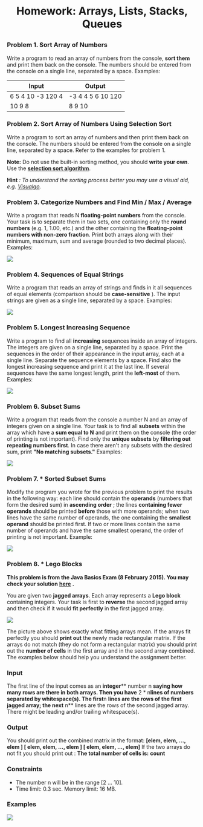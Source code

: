 # <p align="center"> Homework: Arrays, Lists, Stacks, Queues <p>


### Problem 1. Sort Array of Numbers

Write a program to read an array of numbers from the console, **sort them** and print them back on the console. The numbers should be entered from the console on a single line, separated by a space. Examples:

| **Input** | **Output** |
| --- | --- |
| 6 5 4 10 -3 120 4 | -3 4 4 5 6 10 120 |
| 10 9 8 | 8 9 10 |

### Problem 2. Sort Array of Numbers Using Selection Sort

Write a program to sort an array of numbers and then print them back on the console. The numbers should be entered from the console on a single line, separated by a space. Refer to the examples for problem 1.

**Note:** Do not use the built-in sorting method, you should **write your own**. Use the [**selection sort algorithm**](https://en.wikipedia.org/wiki/Selection_sort).

**Hint** _: To understand the sorting process better you may use a visual aid, e.g._ [_Visualgo_](http://visualgo.net/sorting.html)_._

### Problem 3. Categorize Numbers and Find Min / Max / Average

Write a program that reads N **floating-point numbers** from the console. Your task is to separate them in two sets, one containing only the **round numbers** (e.g. 1, 1.00, etc.) and the other containing the **floating-point numbers with non-zero fraction**. Print both arrays along with their minimum, maximum, sum and average (rounded to two decimal places). Examples:

![](https://github.com/sevdalin/Software-University-SoftUni/blob/master/Programming-Fundamentals/07.%20Arrays-Lists-Stacks-Queues/Images/3.JPG)

### Problem 4. Sequences of Equal Strings

Write a program that reads an array of strings and finds in it all sequences of equal elements (comparison should be **case-sensitive** ). The input strings are given as a single line, separated by a space. Examples:

![](https://github.com/sevdalin/Software-University-SoftUni/blob/master/Programming-Fundamentals/07.%20Arrays-Lists-Stacks-Queues/Images/4.JPG)

### Problem 5. Longest Increasing Sequence

Write a program to find all **increasing** sequences inside an array of integers. The integers are given on a single line, separated by a space. Print the sequences in the order of their appearance in the input array, each at a single line. Separate the sequence elements by a space. Find also the longest increasing sequence and print it at the last line. If several sequences have the same longest length, print the **left-most** of them. Examples:

![](https://github.com/sevdalin/Software-University-SoftUni/blob/master/Programming-Fundamentals/07.%20Arrays-Lists-Stacks-Queues/Images/5.JPG)

### Problem 6. Subset Sums

Write a program that reads from the console a number N and an array of integers given on a single line. Your task is to find all **subsets** within the array which have a **sum equal to N** and print them on the console (the order of printing is not important). Find only the **unique subsets** by **filtering out repeating numbers first**. In case there aren&#39;t any subsets with the desired sum, print **&quot;No matching subsets.&quot;** Examples:

![](https://github.com/sevdalin/Software-University-SoftUni/blob/master/Programming-Fundamentals/07.%20Arrays-Lists-Stacks-Queues/Images/6.JPG)

### Problem 7. \* Sorted Subset Sums

Modify the program you wrote for the previous problem to print the results in the following way: each line should contain the **operands** (numbers that form the desired sum) in **ascending order** ; the lines **containing fewer operands** should be printed **before** those with more operands; when two lines have the same number of operands, the one containing the **smallest operand** should be printed first. If two or more lines contain the same number of operands and have the same smallest operand, the order of printing is not important. Example:

![](https://github.com/sevdalin/Software-University-SoftUni/blob/master/Programming-Fundamentals/07.%20Arrays-Lists-Stacks-Queues/Images/7.JPG)

### Problem 8. \* Lego Blocks

**This problem is from the Java Basics Exam (8 February 2015). You may check your solution** [**here**](https://judge.softuni.bg/Contests/Practice/Index/69#2) **.**

You are given two **jagged arrays**. Each array represents a **Lego block** containing integers. Your task is first to **reverse** the second jagged array and then check if it would **fit perfectly** in the first jagged array.

 ![](https://github.com/sevdalin/Software-University-SoftUni/blob/master/Programming-Fundamentals/07.%20Arrays-Lists-Stacks-Queues/Images/8.JPG)

The picture above shows exactly what fitting arrays mean. If the arrays fit perfectly you should **print out** the newly made rectangular matrix. If the arrays do not match (they do not form a rectangular matrix) you should print out the **number of cells** in the first array and in the second array combined. The examples below should help you understand the assignment better.

### Input

The first line of the input comes as an **integer**** number n **saying how many rows are there in both arrays. Then you have** 2 \* n**lines of numbers separated by whitespace(s). The first**n **lines are the rows of the first jagged array; the next** n** lines are the rows of the second jagged array. There might be leading and/or trailing whitespace(s).

### Output

You should print out the combined matrix in the format:
**[****elem, elem, …, elem ****]
[**** elem, elem, …, elem ****]
[**** elem, elem, …, elem****]**
If the two arrays do not fit you should print out : **The total number of cells is:**  **count**

### Constraints

- The number n will be in the range [2 … 10].
- Time limit: 0.3 sec. Memory limit: 16 MB.

### Examples

![](https://github.com/sevdalin/Software-University-SoftUni/blob/master/Programming-Fundamentals/07.%20Arrays-Lists-Stacks-Queues/Images/8.1.JPG)

